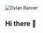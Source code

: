 ![Dylan Banner](https://drive.google.com/file/d/1QAOAXPvsLFGL9fWh5cJKfdI1idqKaQzH/view?usp=sharing)







## Hi there 👋

<!--
**PanitaDIlan/PanitaDIlan** is a ✨ _special_ ✨ repository because its `README.md` (this file) appears on your GitHub profile.

Here are some ideas to get you started:

- 🔭 I’m currently working on ...
- 🌱 I’m currently learning ...
- 👯 I’m looking to collaborate on ...
- 🤔 I’m looking for help with ...
- 💬 Ask me about ...
- 📫 How to reach me: ...
- 😄 Pronouns: ...
- ⚡ Fun fact: ...
-->
